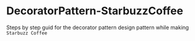 # DecoratorPattern-StarbuzzCoffee
Steps by step guid for the decorator pattern design pattern while making `Starbuzz Coffee`
